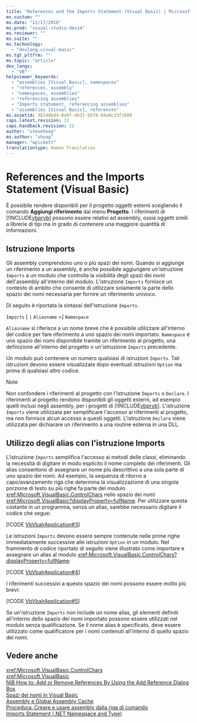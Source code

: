 ```yaml
---
title: "References and the Imports Statement (Visual Basic) | Microsoft Docs"
ms.custom: ""
ms.date: "11/17/2016"
ms.prod: "visual-studio-dev14"
ms.reviewer: ""
ms.suite: ""
ms.technology: 
  - "devlang-visual-basic"
ms.tgt_pltfrm: ""
ms.topic: "article"
dev_langs: 
  - "VB"
helpviewer_keywords: 
  - "assemblies [Visual Basic], namespaces"
  - "references, assembly"
  - "namespaces, assemblies"
  - "referencing assemblies"
  - "Imports statement, referencing assemblies"
  - "assemblies [Visual Basic], references"
ms.assetid: 38149bd4-0a6f-4b31-b5f8-94a8c33f1600
caps.latest.revision: 12
caps.handback.revision: 12
author: "stevehoag"
ms.author: "shoag"
manager: "wpickett"
translationtype: Human Translation
---
```

# References and the Imports Statement (Visual Basic)
È possibile rendere disponibili per il progetto oggetti esterni scegliendo il comando **Aggiungi riferimento** dal menu **Progetto**.  I riferimenti di [!INCLUDE[vbprvb](../../../csharp/programming-guide/concepts/linq/includes/vbprvb_md.md)] possono essere relativi ad assembly, ossia oggetti simili a librerie di tipi ma in grado di contenere una maggiore quantità di informazioni.  
  
## Istruzione Imports  
 Gli assembly comprendono uno o più spazi dei nomi.  Quando si aggiunge un riferimento a un assembly, è anche possibile aggiungere un'istruzione `Imports` a un modulo che controlla la visibilità degli spazi dei nomi dell'assembly all'interno del modulo.  L'istruzione `Imports` fornisce un contesto di ambito che consente di utilizzare solamente la parte dello spazio dei nomi necessaria per fornire un riferimento univoco.  
  
 Di seguito è riportata la sintassi dell'istruzione `Imports`.  
  
 `Imports` \[         `|` `Aliasname` \=\] `Namespace`  
  
 `Aliasname` si riferisce a un nome breve che è possibile utilizzare all'interno del codice per fare riferimento a uno spazio dei nomi importato.  `Namespace` è uno spazio dei nomi disponibile tramite un riferimento al progetto, una definizione all'interno del progetto o un'istruzione `Imports` precedente.  
  
 Un modulo può contenere un numero qualsiasi di istruzioni `Imports`.  Tali istruzioni devono essere visualizzate dopo eventuali istruzioni `Option` ma prima di qualsiasi altro codice.  
  
> [!NOTE]
>  Non confondere i riferimenti al progetto con l'istruzione `Imports` o `Declare`.  I riferimenti al progetto rendono disponibili gli oggetti esterni, ad esempio quelli inclusi negli assembly, per i progetti di [!INCLUDE[vbprvb](../../../csharp/programming-guide/concepts/linq/includes/vbprvb_md.md)].  L'istruzione `Imports` viene utilizzata per semplificare l'accesso ai riferimenti al progetto, ma non fornisce alcun accesso a questi oggetti.  L'istruzione `Declare` viene utilizzata per dichiarare un riferimento a una routine esterna in una DLL.  
  
## Utilizzo degli alias con l'istruzione Imports  
 L'istruzione `Imports` semplifica l'accesso ai metodi delle classi, eliminando la necessità di digitare in modo esplicito il nome completo dei riferimenti.  Gli alias consentono di assegnare un nome più descrittivo a una sola parte di uno spazio dei nomi.  Ad esempio, la sequenza di ritorno a capo\/avanzamento riga che determina la visualizzazione di una singola porzione di testo su più righe fa parte del modulo <xref:Microsoft.VisualBasic.ControlChars> nello spazio dei nomi <xref:Microsoft.VisualBasic?displayProperty=fullName>.  Per utilizzare questa costante in un programma, senza un alias, sarebbe necessario digitare il codice che segue:  
  
 [!CODE [VbVbalrApplication#3](../CodeSnippet/VS_Snippets_VBCSharp/VbVbalrApplication#3)]  
  
 Le istruzioni `Imports` devono essere sempre contenute nelle prime righe immediatamente successive alle istruzioni `Option` in un modulo.  Nel frammento di codice riportato di seguito viene illustrato come importare e assegnare un alias al modulo <xref:Microsoft.VisualBasic.ControlChars?displayProperty=fullName>:  
  
 [!CODE [VbVbalrApplication#4](../CodeSnippet/VS_Snippets_VBCSharp/VbVbalrApplication#4)]  
  
 I riferimenti successivi a questo spazio dei nomi possono essere molto più brevi:  
  
 [!CODE [VbVbalrApplication#5](../CodeSnippet/VS_Snippets_VBCSharp/VbVbalrApplication#5)]  
  
 Se un'istruzione `Imports` non include un nome alias, gli elementi definiti all'interno dello spazio dei nomi importato possono essere utilizzati nel modulo senza qualificazione.  Se il nome alias è specificato, deve essere utilizzato come qualificatore per i nomi contenuti all'interno di quello spazio dei nomi.  
  
## Vedere anche  
 <xref:Microsoft.VisualBasic.ControlChars>   
 <xref:Microsoft.VisualBasic>   
 [NIB How to: Add or Remove References By Using the Add Reference Dialog Box](http://msdn.microsoft.com/it-it/3bd75d61-f00c-47c0-86a2-dd1f20e231c9)   
 [Spazi dei nomi in Visual Basic](../../../visual-basic/programming-guide/program-structure/namespaces.md)   
 [Assembly e Global Assembly Cache](../Topic/Assemblies%20and%20the%20Global%20Assembly%20Cache%20\(C%23%20and%20Visual%20Basic\).md)   
 [Procedura: Creare e usare assembly dalla riga di comando](../Topic/How%20to:%20Create%20and%20Use%20Assemblies%20Using%20the%20Command%20Line%20\(C%23%20and%20Visual%20Basic\).md)   
 [Imports Statement \(.NET Namespace and Type\)](../../../visual-basic/language-reference/statements/imports-statement-net-namespace-and-type.md)